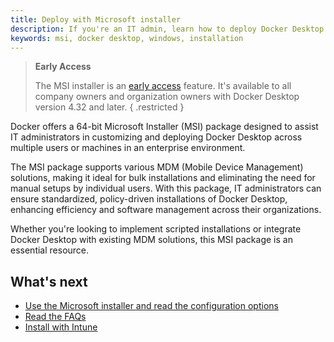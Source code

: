```yaml
---
title: Deploy with Microsoft installer
description: If you're an IT admin, learn how to deploy Docker Desktop with Microsoft installer
keywords: msi, docker desktop, windows, installation
---
```

 
> **Early Access**
>
> The MSI installer is an [early access](../../../release-lifecycle.md#early-access-ea) feature.
> It's available to all company owners and organization owners with Docker Desktop version 4.32 and later.
{ .restricted } 

Docker offers a 64-bit Microsoft Installer (MSI) package designed to assist IT administrators in customizing and deploying Docker Desktop across multiple users or machines in an enterprise environment. 

The MSI package supports various MDM (Mobile Device Management) solutions, making it ideal for bulk installations and eliminating the need for manual setups by individual users. With this package, IT administrators can ensure standardized, policy-driven installations of Docker Desktop, enhancing efficiency and software management across their organizations.

Whether you're looking to implement scripted installations or integrate Docker Desktop with existing MDM solutions, this MSI package is an essential resource.

## What's next

- [Use the Microsoft installer and read the configuration options](install-and-configure.md)
- [Read the FAQs](faq.md)
- [Install with Intune](use-intune.md)